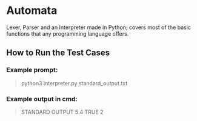 # Automata

Lexer, Parser and an Interpreter made in Python; covers most of the basic functions that any programming language offers.

## How to Run the Test Cases

### Example prompt:

> python3 interpreter.py standard_output.txt

### Example output in cmd:

> STANDARD OUTPUT
> 5.4 TRUE 2
